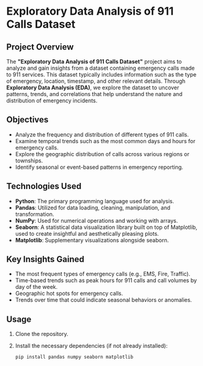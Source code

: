 # Exploratory Data Analysis of 911 Calls Dataset

## Project Overview

The **"Exploratory Data Analysis of 911 Calls Dataset"** project aims to analyze and gain insights from a dataset containing emergency calls made to 911 services. This dataset typically includes information such as the type of emergency, location, timestamp, and other relevant details. Through **Exploratory Data Analysis (EDA)**, we explore the dataset to uncover patterns, trends, and correlations that help understand the nature and distribution of emergency incidents.

## Objectives

- Analyze the frequency and distribution of different types of 911 calls.
- Examine temporal trends such as the most common days and hours for emergency calls.
- Explore the geographic distribution of calls across various regions or townships.
- Identify seasonal or event-based patterns in emergency reporting.

## Technologies Used

- **Python**: The primary programming language used for analysis.
- **Pandas**: Utilized for data loading, cleaning, manipulation, and transformation.
- **NumPy**: Used for numerical operations and working with arrays.
- **Seaborn**: A statistical data visualization library built on top of Matplotlib, used to create insightful and aesthetically pleasing plots.
- **Matplotlib**: Supplementary visualizations alongside seaborn.

## Key Insights Gained

- The most frequent types of emergency calls (e.g., EMS, Fire, Traffic).
- Time-based trends such as peak hours for 911 calls and call volumes by day of the week.
- Geographic hot spots for emergency calls.
- Trends over time that could indicate seasonal behaviors or anomalies.

## Usage

1. Clone the repository.
2. Install the necessary dependencies (if not already installed):

   ```bash
   pip install pandas numpy seaborn matplotlib
